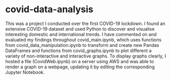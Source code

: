 # covid-data-analysis

This was a project I conducted over the first COVID-19 lockdown. I found an extensive COVID-19 dataset and used Python to discover and visualise interesting domestic and international trends. I have commented on and evaluated my findings throughout covid_main.ipynb, which uses functions from covid_data_manipulation.ipynb to transform and create new Pandas DataFrames and functions from covid_graphs.ipynb to plot different a variety of non-interactive and interactive graphs. To display graphs clearly, I hosted a file (CovidWeb.ipynb) on a server using AWS and was able to render a graph on a webpage, updating it by editing the corresponding Jupyter Notebook. 
